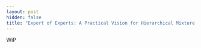 ```yaml
---
layout: post
hidden: false
title: "Expert of Experts: A Practical Vision for Hierarchical Mixture of LLMs"
---
```


WiP